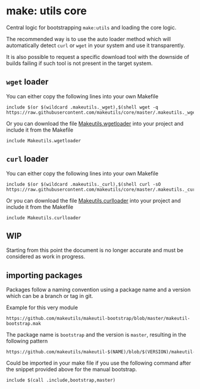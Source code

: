 # make: utils core

Central logic for bootstrapping `make:utils` and loading the core logic.

The recommended way is to use the auto loader method which will automatically detect `curl` or `wget` in your system and use it transparently.

It is also possible to request a specific download tool with the downside of builds failing if such tool is not present in the target system.

## `wget` loader

You can either copy the following lines into your own Makefile

```make
include $(or $(wildcard .makeutils._wget),$(shell wget -q https://raw.githubusercontent.com/makeutils/core/master/.makeutils._wget).makeutils._wget)
```

Or you can download the file [Makeutils.wgetloader](./Makeutils.wgetloader) into your project and include it from the Makefile

```make
include Makeutils.wgetloader
```

## `curl` loader

You can either copy the following lines into your own Makefile

```make
include $(or $(wildcard .makeutils._curl),$(shell curl -sO https://raw.githubusercontent.com/makeutils/core/master/.makeutils._curl).makeutils._curl)
```

Or you can download the file [Makeutils.curlloader](./Makeutils.curlloader) into your project and include it from the Makefile

```make
include Makeutils.curlloader
```

## WIP

Starting from this point the document is no longer accurate and must be considered as work in progress.

## importing packages

Packages follow a naming convention using a package name and a version which can be a branch or tag in git.

Example for this very module

```text
https://github.com/makeutils/makeutil-bootstrap/blob/master/makeutil-bootstrap.mak
```

The package name is `bootstrap` and the version is `master`, resulting in the following pattern

```text
https://github.com/makeutils/makeutil-$(NAME)/blob/$(VERSION)/makeutil-$(NAME).mak
```

Could be imported in your make file if you use the following command after the snippet provided above for the manual bootstrap.

```make
include $(call .include,bootstrap,master)
```

